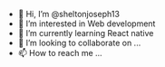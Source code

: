 - 👋 Hi, I’m @sheltonjoseph13
- 👀 I’m interested in Web development
- 🌱 I’m currently learning React native
- 💞️ I’m looking to collaborate on ...
- 📫 How to reach me ...

<!---
sheltonjoseph13/sheltonjoseph13 is a ✨ special ✨ repository because its `README.md` (this file) appears on your GitHub profile.
You can click the Preview link to take a look at your changes.
--->
